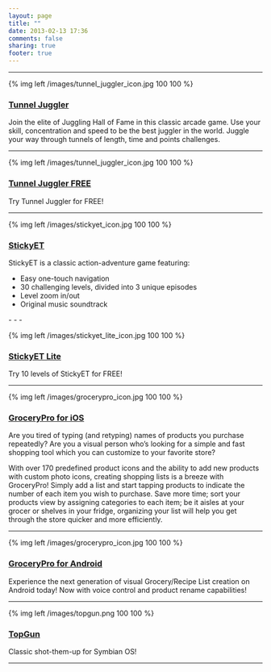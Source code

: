 ```yaml
---
layout: page
title: ""
date: 2013-02-13 17:36
comments: false
sharing: true
footer: true
---
```


- - -
{% img left /images/tunnel_juggler_icon.jpg 100 100 %}
### [Tunnel Juggler](https://itunes.apple.com/us/app/tunnel-juggler/id551349666?mt=8)
Join the elite of Juggling Hall of Fame in this classic arcade game. Use your skill, concentration and speed to be the best juggler in the world. Juggle your way through tunnels of length, time and points challenges.
- - -

{% img left /images/tunnel_juggler_icon.jpg 100 100 %}
### [Tunnel Juggler FREE](https://itunes.apple.com/us/app/tunnel-juggler-free/id569174952?mt=8) 
Try Tunnel Juggler for FREE!
- - -

{% img left /images/stickyet_icon.jpg 100 100 %}
### [StickyET](https://itunes.apple.com/us/app/stickyet/id495076602?mt=8) 
StickyET is a classic action-adventure game featuring:
<ul>
<li>Easy one-touch navigation</li>
<li>30 challenging levels, divided into 3 unique episodes</li>
<li>Level zoom in/out</li>
<li>Original music soundtrack</li>
</ul>
- - -

{% img left /images/stickyet_lite_icon.jpg 100 100 %}
### [StickyET Lite](https://itunes.apple.com/us/app/stickyet-lite/id498962250?mt=8) 
Try 10 levels of StickyET for FREE!
- - -

{% img left /images/grocerypro_icon.jpg 100 100 %}
### [GroceryPro for iOS](https://itunes.apple.com/us/app/stickyet-lite/id498962250?mt=8) 
Are you tired of typing (and retyping) names of products you purchase repeatedly? Are you a visual person who’s looking for a simple and fast shopping tool which you can customize to your favorite store?

With over 170 predefined product icons and the ability to add new products with custom photo icons, creating shopping lists is a breeze with GroceryPro! Simply add a list and start tapping products to indicate the number of each item you wish to purchase. Save more time; sort your products view by assigning categories to each item; be it aisles at your grocer or shelves in your fridge, organizing your list will help you get through the store quicker and more efficiently.
- - -

{% img left /images/grocerypro_icon.jpg 100 100 %}
### [GroceryPro for Android](https://play.google.com/store/apps/details?id=com.etcapps.grocerylist&feature=also_installed) 
Experience the next generation of visual Grocery/Recipe List creation on Android today! Now with voice control and product rename capabilities!
- - -

{% img left /images/topgun.png 100 100 %}
### [TopGun](http://topgun-game.prv.pl/) 
Classic shot-them-up for Symbian OS!
- - -
